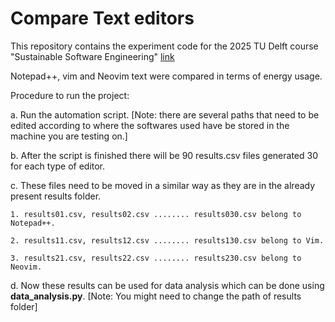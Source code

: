 # Compare Text editors

This repository contains the experiment code for the 2025 TU Delft course "Sustainable Software Engineering" [link](https://luiscruz.github.io/course_sustainableSE/2025/)

Notepad++, vim and Neovim text were compared in terms of energy usage.

Procedure to run the project: 

a. Run the automation script. [Note: there are several paths that need to be edited according to where the softwares used have be stored in the machine you are testing on.]

b. After the script is finished there will be 90 results.csv files generated 30 for each type of editor.

c. These files need to be moved in a similar way as they are in the already present results folder.

    1. results01.csv, results02.csv ........ results030.csv belong to Notepad++.

    2. results11.csv, results12.csv ........ results130.csv belong to Vim.

    3. results21.csv, results22.csv ........ results230.csv belong to Neovim.
    
d. Now these results can be used for data analysis which can be done using **data_analysis.py**. [Note: You might need to change the path of results folder]